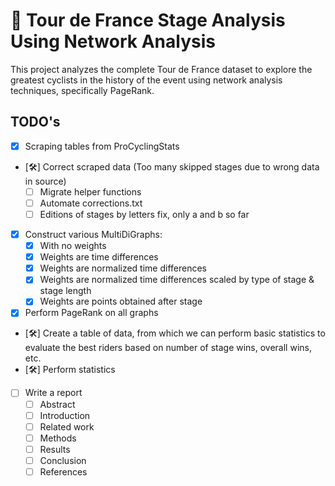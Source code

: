 # 🚴 Tour de France Stage Analysis Using Network Analysis

This project analyzes the complete Tour de France dataset to explore the greatest cyclists in the history of the event using network analysis techniques, specifically PageRank.

## TODO's
- [x] Scraping tables from ProCyclingStats
- [🛠️] Correct scraped data (Too many skipped stages due to wrong data in source)
    - [ ] Migrate helper functions
    - [ ] Automate corrections.txt
    - [ ] Editions of stages by letters fix, only a and b so far
- [x] Construct various MultiDiGraphs:
    - [x] With no weights
    - [x] Weights are time differences
    - [x] Weights are normalized time differences
    - [x] Weights are normalized time differences scaled by type of stage & stage length
    - [x] Weights are points obtained after stage
- [x] Perform PageRank on all graphs
- [🛠️] Create a table of data, from which we can perform basic statistics to evaluate the best riders based on number of stage wins, overall wins, etc.
- [🛠️] Perform statistics
- [ ] Write a report
    - [ ] Abstract
    - [ ] Introduction
    - [ ] Related work
    - [ ] Methods
    - [ ] Results
    - [ ] Conclusion
    - [ ] References
